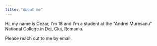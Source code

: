 ```yaml
---
title: "About me"
---
```


Hi, my name is Cezar, I'm 18 and I'm a student at the "Andrei Muresanu" National College in Dej, Cluj, Romania.

Please reach out to me by email.
